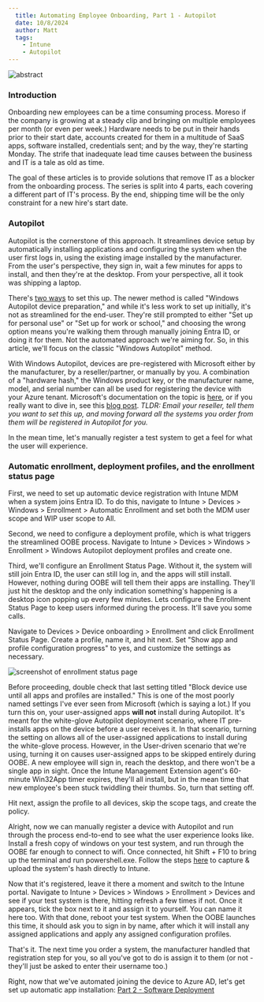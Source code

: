 ```yaml
---
  title: Automating Employee Onboarding, Part 1 - Autopilot
  date: 10/8/2024
  author: Matt
  tags: 
    - Intune
    - Autopilot
---
```


![abstract](/images/automating-employee-onboarding-part-1/kent-pilcher-jW8hkB_Qmj8-unsplash.jpg)

### Introduction

Onboarding new employees can be a time consuming process. Moreso if the company is growing at a steady clip and bringing on multiple employees per month (or even per week.) Hardware needs to be put in their hands prior to their start date, accounts created for them in a multitude of SaaS apps, software installed, credentials sent; and by the way, they're starting Monday. The strife that inadequate lead time causes between the business and IT is a tale as old as time.

The goal of these articles is to provide solutions that remove IT as a blocker from the onboarding process. The series is split into 4 parts, each covering a different part of IT's process. By the end, shipping time will be the only constraint for a new hire's start date.

### Autopilot

Autopilot is the cornerstone of this approach. It streamlines device setup by automatically installing applications and configuring the system when the user first logs in, using the existing image installed by the manufacturer. From the user's perspective, they sign in, wait a few minutes for apps to install, and then they're at the desktop. From your perspective, all it took was shipping a laptop.

There's [two ways](https://learn.microsoft.com/en-us/autopilot/device-preparation/compare) to set this up. The newer method is called "Windows Autopilot device preparation," and while it's less work to set up initially, it's not as streamlined for the end-user. They're still prompted to either "Set up for personal use" or "Set up for work or school," and choosing the wrong option means you're walking them through manually joining Entra ID, or doing it for them. Not the automated approach we're aiming for. So, in this article, we'll focus on the classic "Windows Autopilot" method.

With Windows Autopilot, devices are pre-registered with Microsoft either by the manufacturer, by a reseller/partner, or manually by you. A combination of a "hardware hash," the Windows product key, or the manufacturer name, model, and serial number can all be used for registering the device with your Azure tenant. Microsoft's documentation on the topic is [here](https://learn.microsoft.com/en-us/autopilot/registration-overview), or if you really want to dive in, see this [blog post](https://oofhours.com/2020/01/29/windows-autopilot-device-registration-options-for-partners-using-the-tuple/). *TLDR: Email your reseller, tell them you want to set this up, and moving forward all the systems you order from them will be registered in Autopilot for you.*

In the mean time, let's manually register a test system to get a feel for what the user will experience.

### Automatic enrollment, deployment profiles, and the enrollment status page

First, we need to set up automatic device registration with Intune MDM when a system joins Entra ID. To do this, navigate to Intune > Devices > Windows > Enrollment > Automatic Enrollment and set both the MDM user scope and WIP user scope to All.

Second, we need to configure a deployment profile, which is what triggers the streamlined OOBE process. Navigate to Intune > Devices > Windows > Enrollment > Windows Autopilot deployment profiles and create one.

Third, we'll configure an Enrollment Status Page. Without it, the system will still join Entra ID, the user can still log in, and the apps will still install. However, nothing during OOBE will tell them their apps are installing. They'll just hit the desktop and the only indication something's happening is a desktop icon popping up every few minutes. Lets configure the Enrollment Status Page to keep users informed during the process. It'll save you some calls.

Navigate to Devices > Device onboarding > Enrollment and click Enrollment Status Page. Create a profile, name it, and hit next. Set "Show app and profile configuration progress" to yes, and customize the settings as necessary.

![screenshot of enrollment status page](/images/automating-employee-onboarding-part-1/autopilot_part1_esp.png)

Before proceeding, double check that last setting titled "Block device use until all apps and profiles are installed." This is one of the most poorly named settings I've ever seen from Microsoft (which is saying a lot.) If you turn this on, your user-assigned apps **will not** install during Autopilot. It's meant for the white-glove Autopilot deployment scenario, where IT pre-installs apps on the device before a user receives it. In that scenario, turning the setting on allows all of the user-assigned applications to install during the white-glove process. However, in the User-driven scenario that we're using, turning it on causes user-assigned apps to be skipped entirely during OOBE. A new employee will sign in, reach the desktop, and there won't be a single app in sight. Once the Intune Management Extension agent's 60-minute Win32App timer expires, they'll all install, but in the mean time that new employee's been stuck twiddling their thumbs. So, turn that setting off.

Hit next, assign the profile to all devices, skip the scope tags, and create the policy.

Alright, now we can manually register a device with Autopilot and run through the process end-to-end to see what the user experience looks like. Install a fresh copy of windows on your test system, and run through the OOBE far enough to connect to wifi. Once connected, hit Shift + F10 to bring up the terminal and run powershell.exe. Follow the steps [here](https://learn.microsoft.com/en-us/autopilot/add-devices#directly-upload-the-hardware-hash-to-an-mdm-service) to capture & upload the system's hash directly to Intune.

Now that it's registered, leave it there a moment and switch to the Intune portal. Navigate to Intune > Devices > Windows > Enrollment > Devices and see if your test system is there, hitting refresh a few times if not. Once it appears, tick the box next to it and assign it to yourself. You can name it here too. With that done, reboot your test system. When the OOBE launches this time, it should ask you to sign in by name, after which it will install any assigned applications and apply any assigned configuration profiles.

That's it. The next time you order a system, the manufacturer handled that registration step for you, so all you've got to do is assign it to them (or not - they'll just be asked to enter their username too.)

Right, now that we've automated joining the device to Azure AD, let's get set up automatic app installation: [Part 2 - Software Deployment](/posts/automating-employee-onboarding-part-2)